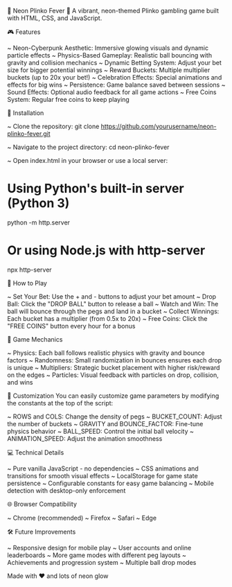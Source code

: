 🌟 Neon Plinko Fever 🌟
A vibrant, neon-themed Plinko gambling game built with HTML, CSS, and JavaScript.

🎮 Features

~ Neon-Cyberpunk Aesthetic: Immersive glowing visuals and dynamic particle effects
~ Physics-Based Gameplay: Realistic ball bouncing with gravity and collision mechanics
~ Dynamic Betting System: Adjust your bet size for bigger potential winnings
~ Reward Buckets: Multiple multiplier buckets (up to 20x your bet!)
~ Celebration Effects: Special animations and effects for big wins
~ Persistence: Game balance saved between sessions
~ Sound Effects: Optional audio feedback for all game actions
~ Free Coins System: Regular free coins to keep playing

🚀 Installation

~ Clone the repository:
git clone https://github.com/yourusername/neon-plinko-fever.git

~ Navigate to the project directory:
cd neon-plinko-fever

~ Open index.html in your browser or use a local server:
# Using Python's built-in server (Python 3)
python -m http.server

# Or using Node.js with http-server
npx http-server


🎯 How to Play

~ Set Your Bet: Use the + and - buttons to adjust your bet amount
~ Drop Ball: Click the "DROP BALL" button to release a ball
~ Watch and Win: The ball will bounce through the pegs and land in a bucket
~ Collect Winnings: Each bucket has a multiplier (from 0.5x to 20x)
~ Free Coins: Click the "FREE COINS" button every hour for a bonus

🎲 Game Mechanics

~ Physics: Each ball follows realistic physics with gravity and bounce factors
~ Randomness: Small randomization in bounces ensures each drop is unique
~ Multipliers: Strategic bucket placement with higher risk/reward on the edges
~ Particles: Visual feedback with particles on drop, collision, and wins

🔧 Customization
You can easily customize game parameters by modifying the constants at the top of the script:

~ ROWS and COLS: Change the density of pegs
~ BUCKET_COUNT: Adjust the number of buckets
~ GRAVITY and BOUNCE_FACTOR: Fine-tune physics behavior
~ BALL_SPEED: Control the initial ball velocity
~ ANIMATION_SPEED: Adjust the animation smoothness

💻 Technical Details

~ Pure vanilla JavaScript - no dependencies
~ CSS animations and transitions for smooth visual effects
~ LocalStorage for game state persistence
~ Configurable constants for easy game balancing
~ Mobile detection with desktop-only enforcement

🌐 Browser Compatibility

~ Chrome (recommended)
~ Firefox
~ Safari
~ Edge

🛠️ Future Improvements

 ~ Responsive design for mobile play
 ~ User accounts and online leaderboards
 ~ More game modes with different peg layouts
 ~ Achievements and progression system
 ~ Multiple ball drop modes

Made with ❤️ and lots of neon glow
